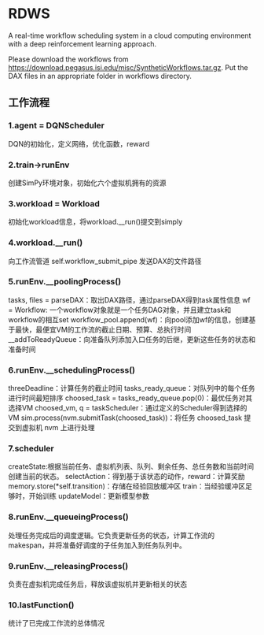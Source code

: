 # RDWS
A real-time workflow scheduling system in a cloud computing environment with a deep reinforcement learning approach.

Please download the workflows from https://download.pegasus.isi.edu/misc/SyntheticWorkflows.tar.gz.
Put the DAX files in an appropriate folder in workflows directory.


## 工作流程
### 1.agent = DQNScheduler
DQN的初始化，定义网络，优化函数，reward
### 2.train->runEnv
创建SimPy环境对象，初始化六个虚拟机拥有的资源
### 3.workload = Workload
初始化workload信息，将workload.__run()提交到simply
### 4.workload.__run()
向工作流管道 self.workflow_submit_pipe 发送DAX的文件路径
### 5.runEnv.__poolingProcess()
tasks, files = parseDAX：取出DAX路径，通过parseDAX得到task属性信息
wf = Workflow: 一个workflow对象就是一个任务DAG对象，并且建立task和workflow的相互set
workflow_pool.append(wf)：向pool添加wf的信息，创建基于最快，最便宜VM的工作流的截止日期、预算、总执行时间
__addToReadyQueue：向准备队列添加入口任务的后继，更新这些任务的状态和准备时间
### 6.runEnv.__schedulingProcess()
threeDeadline：计算任务的截止时间
tasks_ready_queue：对队列中的每个任务进行时间最短排序
choosed_task = tasks_ready_queue.pop(0)：最优任务对其选择VM
choosed_vm, q = taskScheduler：通过定义的Scheduler得到选择的VM
sim.process(nvm.submitTask(choosed_task))：将任务 choosed_task 提交到虚拟机 nvm 上进行处理
### 7.scheduler
createState:根据当前任务、虚拟机列表、队列、剩余任务、总任务数和当前时间创建当前的状态。
selectAction：得到基于该状态的动作，reward：计算奖励
memory.store(*self.transition)：存储在经验回放缓冲区
train：当经验缓冲区足够时，开始训练
updateModel：更新模型参数
### 8.runEnv.__queueingProcess()
处理任务完成后的调度逻辑。它负责更新任务的状态，计算工作流的 makespan，并将准备好调度的子任务加入到任务队列中。
### 9.runEnv.__releasingProcess()
负责在虚拟机完成任务后，释放该虚拟机并更新相关的状态
### 10.lastFunction()
统计了已完成工作流的总体情况